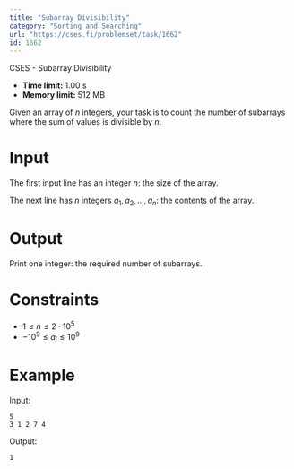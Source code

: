 ```yaml
---
title: "Subarray Divisibility"
category: "Sorting and Searching"
url: "https://cses.fi/problemset/task/1662"
id: 1662
---
```


CSES - Subarray Divisibility

  * **Time limit:** 1.00 s
  * **Memory limit:** 512 MB

Given an array of $n$ integers, your task is to count the number of subarrays
where the sum of values is divisible by $n$.

# Input

The first input line has an integer $n$: the size of the array.

The next line has $n$ integers $a_1,a_2,\dots,a_n$: the contents of the array.

# Output

Print one integer: the required number of subarrays.

# Constraints

  * $1 \le n \le 2 \cdot 10^5$
  * $-10^9 \le a_i \le 10^9$

# Example

Input:

    
    
    5
    3 1 2 7 4
    

Output:

    
    
    1
    

